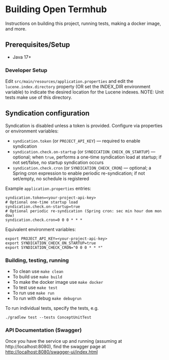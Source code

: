 # Building Open Termhub
Instructions on building this project, running tests, making a docker image, and more.

## Prerequisites/Setup
* Java 17+

### Developer Setup

Edit `src/main/resources/application.properties` and edit the `lucene.index.directory` property (OR set the INDEX_DIR environment variable) to indicate the desired location for the Lucene indexes.  NOTE: Unit tests make use of this directory.

## Syndication configuration

Syndication is disabled unless a token is provided. Configure via properties or environment variables:

- `syndication.token` (or `PROJECT_API_KEY`) — required to enable syndication
- `syndication.check.on-startup` (or `SYNDICATION_CHECK_ON_STARTUP`) — optional; when `true`, performs a one-time syndication load at startup; if not set/false, no startup syndication occurs
- `syndication.check.cron` (or `SYNDICATION_CHECK_CRON`) — optional; a Spring cron expression to enable periodic re-syndication; if not set/empty, no schedule is registered

Example `application.properties` entries:

```
syndication.token=<your-project-api-key>
# Optional one-time startup load
syndication.check.on-startup=true
# Optional periodic re-syndication (Spring cron: sec min hour dom mon dow)
syndication.check.cron=0 0 0 * * *
```

Equivalent environment variables:

```
export PROJECT_API_KEY=<your-project-api-key>
export SYNDICATION_CHECK_ON_STARTUP=true
export SYNDICATION_CHECK_CRON="0 0 0 * * *"
```

### Building, testing, running
* To clean use `make clean`
* To build use `make build`
* To make the docker image use `make docker`
* To test use `make test`
* To run use `make run`
* To run with debug `make debugrun`

To run individual tests, specify the tests, e.g.

`./gradlew test --tests ConceptUnitTest`


### API Documentation (Swagger)

Once you have the service up and running (assuming at http://localhost:8080), find the swagger page at [http://localhost:8080/swagger-ui/index.html](http://localhost:8080/swagger-ui/index.html)
